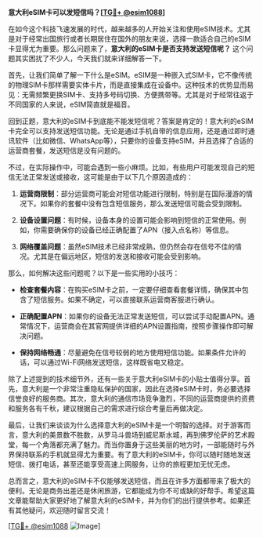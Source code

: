 **意大利eSIM卡可以发短信吗？[[TG💪+ @esim1088](https://t.me/s/esim1088)]**

在如今这个科技飞速发展的时代，越来越多的人开始关注和使用eSIM技术。尤其是对于经常出国旅行或者长期居住在国外的朋友来说，选择一款适合自己的eSIM卡显得尤为重要。那么问题来了，**意大利的eSIM卡是否支持发送短信呢？** 这个问题其实困扰了不少人，今天我们就来详细解答一下。

首先，让我们简单了解一下什么是eSIM。eSIM是一种嵌入式SIM卡，它不像传统的物理SIM卡那样需要实体卡片，而是直接集成在设备中。这种技术的优势显而易见：无需频繁更换SIM卡、支持多号码切换、方便携带等。尤其是对于经常往返于不同国家的人来说，eSIM简直就是福音。

回到正题，意大利的eSIM卡到底能不能发短信呢？答案是肯定的！意大利的eSIM卡完全可以支持发送短信功能。无论是通过手机自带的信息应用，还是通过即时通讯软件（比如微信、WhatsApp等），只要你的设备支持eSIM，并且选择了合适的运营商套餐，发送短信是没有问题的。

不过，在实际操作中，可能会遇到一些小麻烦。比如，有些用户可能发现自己的短信无法正常发送或接收，这可能是由于以下几个原因造成的：

1. **运营商限制**：部分运营商可能会对短信功能进行限制，特别是在国际漫游的情况下。如果你的套餐中没有包含短信服务，那么发送短信可能会受到限制。
   
2. **设备设置问题**：有时候，设备本身的设置可能会影响到短信的正常使用。例如，你需要确保你的设备已经正确配置了APN（接入点名称）等信息。

3. **网络覆盖问题**：虽然eSIM技术已经非常成熟，但仍然会存在信号不佳的情况。尤其是在偏远地区，短信的发送和接收可能会受到影响。

那么，如何解决这些问题呢？以下是一些实用的小技巧：

- **检查套餐内容**：在购买eSIM卡之前，一定要仔细查看套餐详情，确保其中包含了短信服务。如果不确定，可以直接联系运营商客服进行确认。
  
- **正确配置APN**：如果你的设备无法正常发送短信，可以尝试手动配置APN。通常情况下，运营商会在其官网提供详细的APN设置指南，按照步骤操作即可解决问题。

- **保持网络畅通**：尽量避免在信号较弱的地方使用短信功能。如果条件允许的话，可以通过Wi-Fi网络发送短信，这样既省电又稳定。

除了上述提到的技术细节外，还有一些关于意大利eSIM卡的小贴士值得分享。首先，意大利是一个非常注重隐私保护的国家，因此在选择eSIM卡时，务必要选择信誉良好的服务商。其次，意大利的通信市场竞争激烈，不同的运营商提供的资费和服务各有千秋，建议根据自己的需求进行综合考量后再做决定。

最后，让我们来谈谈为什么选择意大利的eSIM卡是一个明智的选择。对于游客而言，意大利的美景数不胜数，从罗马斗兽场到威尼斯水城，再到佛罗伦萨的艺术殿堂，每一个角落都充满了魅力。而当你置身于这些美丽的地方时，一部能随时与外界保持联系的手机就显得尤为重要。有了意大利的eSIM卡，你可以随时随地发送短信、拨打电话，甚至还能享受高速上网服务，让你的旅程更加无忧无虑。

总而言之，意大利的eSIM卡不仅能够发送短信，而且在许多方面都带来了极大的便利。无论是商务出差还是休闲旅游，它都能成为你不可或缺的好帮手。希望这篇文章能帮助大家更好地了解意大利的eSIM卡，并为你们的出行提供参考。如果还有其他疑问，欢迎随时留言交流！

[[TG💪+ @esim1088](https://t.me/s/esim1088) ![Image](https://i.postimg.cc/4NQfJmqS/Snipaste-2025-05-13-00-14-12.png)]